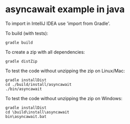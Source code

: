 # asyncawait example in java

To import in IntelliJ IDEA use 'import from Gradle'.

To build (with tests):
```
gradle build
```
To create a zip with all dependencies:

```
gradle distZip
```

To test the code without unzipping the zip on Linux/Mac:
```
gradle installDist
cd ./build/install/asyncawait
./bin/asyncawait
```
To test the code without unzipping the zip on Windows:
```
gradle installDist
cd \build\install\asyncawait
bin\asyncawait.bat
```
